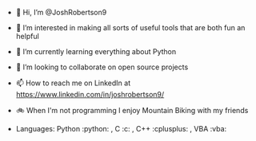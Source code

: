 - 👋 Hi, I’m @JoshRobertson9
- 👀 I’m interested in making all sorts of useful tools that are both fun an helpful
- 🌱 I’m currently learning everything about Python
- 💞️ I’m looking to collaborate on open source projects
- 📫 How to reach me on LinkedIn at https://www.linkedin.com/in/joshrobertson9/
- 🚲 When I'm not programming I enjoy Mountain Biking with my friends 

- Languages: Python :python: , C :c: , C++ :cplusplus: , VBA :vba:

<!---
JoshRobertson9/JoshRobertson9 is a ✨ special ✨ repository because its `README.md` (this file) appears on your GitHub profile.
You can click the Preview link to take a look at your changes.
--->
